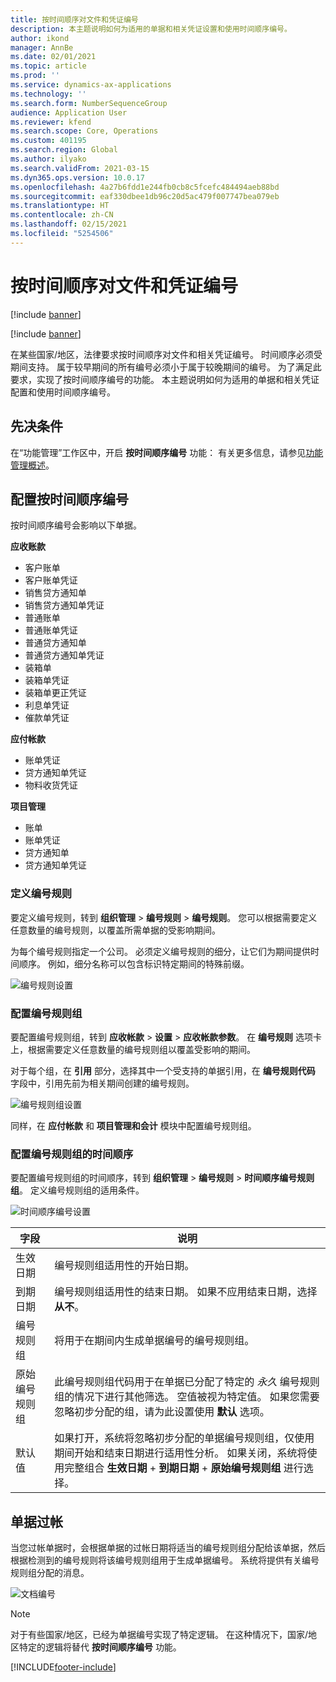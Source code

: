 ```yaml
---
title: 按时间顺序对文件和凭证编号
description: 本主题说明如何为适用的单据和相关凭证设置和使用时间顺序编号。
author: ikond
manager: AnnBe
ms.date: 02/01/2021
ms.topic: article
ms.prod: ''
ms.service: dynamics-ax-applications
ms.technology: ''
ms.search.form: NumberSequenceGroup
audience: Application User
ms.reviewer: kfend
ms.search.scope: Core, Operations
ms.custom: 401195
ms.search.region: Global
ms.author: ilyako
ms.search.validFrom: 2021-03-15
ms.dyn365.ops.version: 10.0.17
ms.openlocfilehash: 4a27b6fdd1e244fb0cb8c5fcefc484494aeb88bd
ms.sourcegitcommit: eaf330dbee1db96c20d5ac479f007747bea079eb
ms.translationtype: HT
ms.contentlocale: zh-CN
ms.lasthandoff: 02/15/2021
ms.locfileid: "5254506"
---
```

# <a name="numbering-documents-and-vouchers-chronologically"></a>按时间顺序对文件和凭证编号

[!include [banner](../includes/banner.md)]

[!include [banner](../includes/preview-banner.md)]

在某些国家/地区，法律要求按时间顺序对文件和相关凭证编号。 时间顺序必须受期间支持。 属于较早期间的所有编号必须小于属于较晚期间的编号。 为了满足此要求，实现了按时间顺序编号的功能。 本主题说明如何为适用的单据和相关凭证配置和使用时间顺序编号。

## <a name="prerequisites"></a>先决条件

在“功能管理”工作区中，开启 **按时间顺序编号** 功能： 有关更多信息，请参见[功能管理概述](../../fin-ops-core/fin-ops/get-started/feature-management/feature-management-overview.md)。

## <a name="configure-chronological-numbering"></a>配置按时间顺序编号

按时间顺序编号会影响以下单据。

**应收账款**
- 客户账单
- 客户账单凭证
- 销售贷方通知单
- 销售贷方通知单凭证
- 普通账单
- 普通账单凭证
- 普通贷方通知单
- 普通贷方通知单凭证
- 装箱单
- 装箱单凭证
- 装箱单更正凭证
- 利息单凭证
- 催款单凭证

**应付帐款**
- 账单凭证
- 贷方通知单凭证
- 物料收货凭证

**项目管理**
- 账单
- 账单凭证
- 贷方通知单
- 贷方通知单凭证 

### <a name="define-number-sequences"></a>定义编号规则

要定义编号规则，转到 **组织管理** > **编号规则** > **编号规则**。 您可以根据需要定义任意数量的编号规则，以覆盖所需单据的受影响期间。 

为每个编号规则指定一个公司。 必须定义编号规则的细分，让它们为期间提供时间顺序。 例如，细分名称可以包含标识特定期间的特殊前缀。

![编号规则设置](media/chrono-num-sequence.jpg)

### <a name="configure-number-sequence-groups"></a>配置编号规则组

要配置编号规则组，转到 **应收帐款** > **设置** > **应收帐款参数**。 在 **编号规则** 选项卡上，根据需要定义任意数量的编号规则组以覆盖受影响的期间。 

对于每个组，在 **引用** 部分，选择其中一个受支持的单据引用，在 **编号规则代码** 字段中，引用先前为相关期间创建的编号规则。

![编号规则组设置](media/chrono-num-sequence-group.jpg)

同样，在 **应付帐款** 和 **项目管理和会计** 模块中配置编号规则组。

### <a name="configure-number-sequence-groups-chronology"></a>配置编号规则组的时间顺序

要配置编号规则组的时间顺序，转到 **组织管理** > **编号规则** > **时间顺序编号规则组**。 定义编号规则组的适用条件。

![时间顺序编号设置](media/chrono-num-sequence-group-period.jpg)

| 字段            | 说明                                                                                                                                                                                                                                                                                                                                                                                   |
|---------------------|------------------------------------------------------------------------------------------------------------------------------------------------------------------------------------------------------------------------------------------------------------------------------------------------------------------------------------------------------------------------------------------------|
| 生效日期  | 编号规则组适用性的开始日期。 |
| 到期日期      | 编号规则组适用性的结束日期。 如果不应用结束日期，选择 **从不**。 |
| 编号规则组 | 将用于在期间内生成单据编号的编号规则组。 |
| 原始编号规则组 | 此编号规则组代码用于在单据已分配了特定的 *永久* 编号规则组的情况下进行其他筛选。 空值被视为特定值。 如果您需要忽略初步分配的组，请为此设置使用 **默认** 选项。 |
| 默认值 | 如果打开，系统将忽略初步分配的单据编号规则组，仅使用期间开始和结束日期进行适用性分析。 如果关闭，系统将使用完整组合 **生效日期** + **到期日期** + **原始编号规则组** 进行选择。 |

## <a name="document-posting"></a>单据过帐
当您过帐单据时，会根据单据的过帐日期将适当的编号规则组分配给该单据，然后根据检测到的编号规则将该编号规则组用于生成单据编号。 系统将提供有关编号规则组分配的消息。

![文档编号](media/chrono-num-sequence-fti.jpg)

> [!NOTE]
> 对于有些国家/地区，已经为单据编号实现了特定逻辑。 在这种情况下，国家/地区特定的逻辑将替代 **按时间顺序编号** 功能。


[!INCLUDE[footer-include](../../includes/footer-banner.md)]